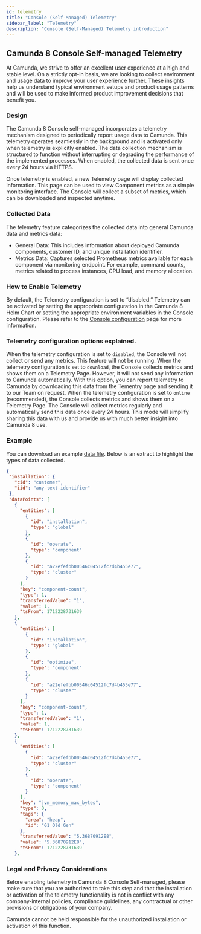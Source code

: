 ```yaml
---
id: telemetry
title: "Console (Self-Managed) Telemetry"
sidebar_label: "Telemetry"
description: "Console (Self-Managed) Telemetry introduction"
---
```


## Camunda 8 Console Self-managed Telemetry

At Camunda, we strive to offer an excellent user experience at a high and stable level. On a strictly opt-in basis, we are looking to collect environment and usage data to improve your user experience further. These insights help us understand typical environment setups and product usage patterns and will be used to make informed product improvement decisions that benefit you.

### Design

The Camunda 8 Console self-managed incorporates a telemetry mechanism designed to periodically report usage data to Camunda. This telemetry operates seamlessly in the background and is activated only when telemetry is explicitly enabled. The data collection mechanism is structured to function without interrupting or degrading the performance of the implemented processes. When enabled, the collected data is sent once every 24 hours via HTTPS.

Once telemetry is enabled, a new Telemetry page will display collected information. This page can be used to view Component metrics as a simple monitoring interface. The Console will collect a subset of metrics, which can be downloaded and inspected anytime.

### Collected Data

The telemetry feature categorizes the collected data into general Camunda data and metrics data:

- General Data: This includes information about deployed Camunda components, customer ID, and unique installation identifier.
- Metrics Data: Captures selected Prometheus metrics available for each component via monitoring endpoint. For example, command counts, metrics related to process instances, CPU load, and memory allocation.

### How to Enable Telemetry

By default, the Telemetry configuration is set to “disabled.” Telemetry can be activated by setting the appropriate configuration in the Camunda 8 Helm Chart or setting the appropriate environment variables in the Console configuration. Please refer to the [Console configuration](./configuration.md) page for more information.

### Telemetry configuration options explained.

When the telemetry configuration is set to `disabled`, the Console will not collect or send any metrics. This feature will not be running.
When the telemetry configuration is set to `download`, the Console collects metrics and shows them on a Telemetry Page. However, it will not send any information to Camunda automatically. With this option, you can report telemetry to Camunda by downloading this data from the Tementry page and sending it to our Team on request.
When the telemetry configuration is set to `online` (recommended), the Console collects metrics and shows them on a Telemetry Page. The Console will collect metrics regularly and automatically send this data once every 24 hours. This mode will simplify sharing this data with us and provide us with much better insight into Camunda 8 use.

### Example

You can download an example [data file](./telemetry-sample.json). Below is an extract to highlight the types of data collected.

```json
{
 "installation": {
   "cid": "customer",
   "iid": "any-text-identifier"
 },
 "dataPoints": [
   {
     "entities": [
       {
         "id": "installation",
         "type": "global"
       },
       {
         "id": "operate",
         "type": "component"
       },
       {
         "id": "a22efefbb00546c04512fc7d4b455e77",
         "type": "cluster"
       }
     ],
     "key": "component-count",
     "type": 1,
     "transferredValue": "1",
     "value": 1,
     "tsFrom": 1712228731639
   },
   {
     "entities": [
       {
         "id": "installation",
         "type": "global"
       },
       {
         "id": "optimize",
         "type": "component"
       },
       {
         "id": "a22efefbb00546c04512fc7d4b455e77",
         "type": "cluster"
       }
     ],
     "key": "component-count",
     "type": 1,
     "transferredValue": "1",
     "value": 1,
     "tsFrom": 1712228731639
   },
   {
     "entities": [
       {
         "id": "a22efefbb00546c04512fc7d4b455e77",
         "type": "cluster"
       },
       {
         "id": "operate",
         "type": "component"
       }
     ],
     "key": "jvm_memory_max_bytes",
     "type": 0,
     "tags": {
       "area": "heap",
       "id": "G1 Old Gen"
     },
     "transferredValue": "5.36870912E8",
     "value": "5.36870912E8",
     "tsFrom": 1712228731639
   },
```

### Legal and Privacy Considerations

Before enabling telemetry in Camunda 8 Console Self-managed, please make sure that you are authorized to take this step and that the installation or activation of the telemetry functionality is not in conflict with any company-internal policies, compliance guidelines, any contractual or other provisions or obligations of your company.

Camunda cannot be held responsible for the unauthorized installation or activation of this function.
